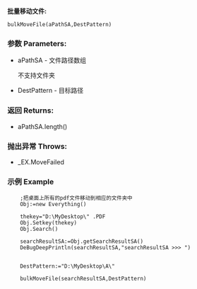 **批量移动文件:**

```autohotkey
bulkMoveFile(aPathSA,DestPattern)
```

### 参数 Parameters: 

- aPathSA - 文件路径数组

  不支持文件夹

- DestPattern - 目标路径

### 返回 Returns: 
- aPathSA.length()

### 抛出异常 Throws: 
- _EX.MoveFailed
### 示例 Example
```autohotkey
	;把桌面上所有的pdf文件移动到相应的文件夹中
	Obj:=new Everything()

	thekey="D:\MyDesktop\" .PDF
	Obj.Setkey(thekey)
	Obj.Search()

	searchResultSA:=Obj.getSearchResultSA()
	DeBugDeepPrintln(searchResultSA,"searchResultSA >>> ")
	

	DestPattern:="D:\MyDesktop\A\"
	
	bulkMoveFile(searchResultSA,DestPattern)
```
